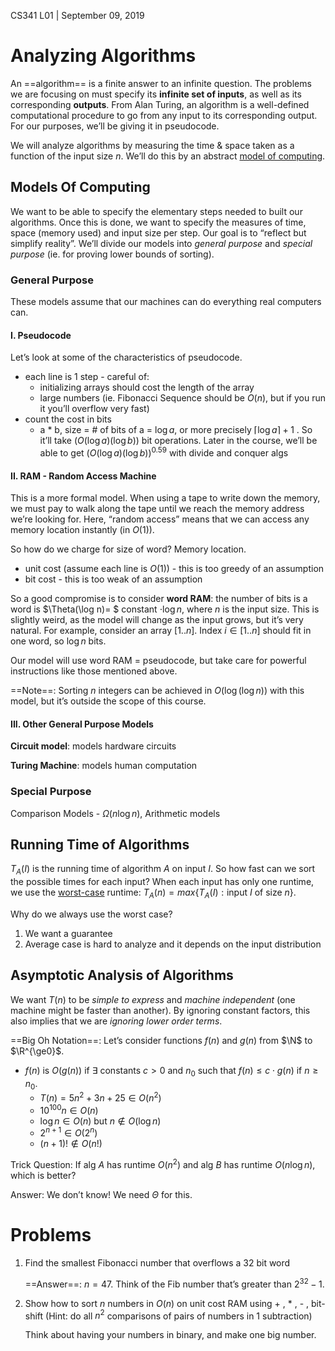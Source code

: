 CS341 L01 | September 09, 2019

# Analyzing Algorithms

An ==algorithm== is a finite answer to an infinite question. The problems we are focusing on must specify its **infinite set of inputs**, as well as its corresponding **outputs**. From Alan Turing, an algorithm is a well-defined computational procedure to go from any input to its corresponding output. For our purposes, we’ll be giving it in pseudocode.

We will analyze algorithms by measuring the time & space taken as a function of the input size $n$. We’ll do this by an abstract <u>model of computing</u>. 

## Models Of Computing

We want to be able to specify the elementary steps needed to built our algorithms. Once this is done, we want to specify the measures of time, space (memory used) and input size per step. Our goal is to “reflect but simplify reality”. We’ll divide our models into *general purpose* and *special purpose* (ie. for proving lower bounds of sorting).

### General Purpose

These models assume that our machines can do everything real computers can.

#### I. Pseudocode

Let’s look at some of the characteristics of pseudocode.

- each line is 1 step - careful of:
  - initializing arrays should cost the length of the array
  - large numbers (ie. Fibonacci Sequence should be $O(n)$, but if you run it you’ll overflow very fast)
- count the cost in bits
  - a * b, size = # of bits of a = $\log a$, or more precisely $\lceil \log a\rceil + 1$ . So it’ll take $(O(\log a)(\log b))$ bit operations. Later in the course, we’ll be able to get $(O(\log a)(\log b))^{0.59}$ with divide and conquer algs

#### II. RAM - Random Access Machine

This is a more formal model. When using a tape to write down the memory, we must pay to walk along the tape until we reach the memory address we’re looking for. Here, “random access” means that we can access any memory location instantly (in $O(1)$). 

So how do we charge for size of word? Memory location.

- unit cost (assume each line is $O(1)$) - this is too greedy of an assumption
- bit cost  - this is too weak of an assumption

So a good compromise is to consider **word RAM**: the number of bits is a word is $\Theta(\log n)= $ constant $\cdot \log n$, where $n$ is the input size. This is slightly weird, as the model will change as the input grows, but it’s very natural. For example, consider an array [1..$n$]. Index $i\in[1..n]$ should fit in one word, so $\log n$ bits. 

Our model will use word RAM = pseudocode, but take care for powerful instructions like those mentioned above.

==Note==: Sorting $n$ integers can be achieved in $O(\log(\log n))$ with this model, but it’s outside the scope of this course.

#### III. Other General Purpose Models

**Circuit model**: models hardware circuits

**Turing Machine**: models human computation

### Special Purpose

Comparison Models - $\Omega(n\log n)$, Arithmetic models

## Running Time of Algorithms

$T_A(I)$ is the running time of algorithm $A$ on input $I$. So how fast can we sort the possible times for each input? When each input has only one runtime, we use the <u>worst-case</u> runtime: $T_A(n) = max\{T_A(I): \text{input $I$ of size $n$}\}$. 

Why do we always use the worst case?

1. We want a guarantee
2. Average case is hard to analyze and it depends on the input distribution

## Asymptotic Analysis of Algorithms

We want $T(n)$ to be *simple to express* and *machine independent* (one machine might be faster than another). By ignoring constant factors, this also implies that we are *ignoring lower order terms*.

==Big Oh Notation==: Let’s consider functions $f(n)$ and $g(n)$ from $\N$ to $\R^{\ge0}$.

- $f(n)$ is $O(g(n))$ if $\exists$ constants $c>0$ and $n_0$ such that $f(n) \le c\cdot g(n)$ if $n \ge n_0$.
  - $T(n) = 5n^2+3n+25 \in O(n^2)$
  - $10^{100}n\in O(n)$
  - $\log n \in O(n)$ but $n \notin O(\log n)$
  - $2^{n+1} \in O(2^n)$
  - $(n+1)! \notin O(n!)$

Trick Question: If alg $A$ has runtime $O(n^2)$ and alg $B$ has runtime $O(n\log n)$, which is better?

Answer: We don’t know! We need $\Theta$ for this. 

# Problems

1. Find the smallest Fibonacci number that overflows a 32 bit word

   ==Answer==: $n=47$. Think of the Fib number that’s greater than $2^{32}-1$. 

2. Show how to sort $n$ numbers in $O(n)$ on unit cost RAM using + , * , - , bit-shift (Hint: do all $n^2$ comparisons of pairs of numbers in 1 subtraction)

   Think about having your numbers in binary, and make one big number. 